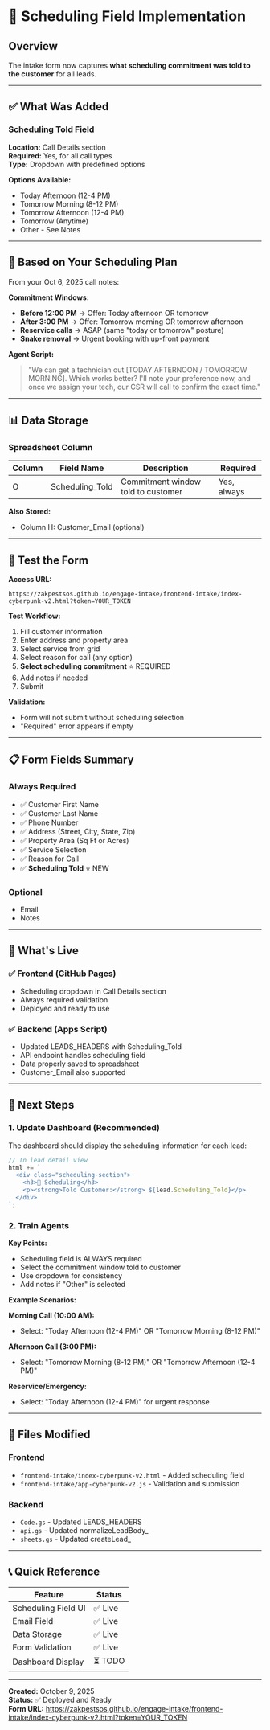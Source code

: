 # 📅 Scheduling Field Implementation

## Overview

The intake form now captures **what scheduling commitment was told to the customer** for all leads.

---

## ✅ What Was Added

### Scheduling Told Field

**Location:** Call Details section  
**Required:** Yes, for all call types  
**Type:** Dropdown with predefined options

**Options Available:**
- Today Afternoon (12-4 PM)
- Tomorrow Morning (8-12 PM)
- Tomorrow Afternoon (12-4 PM)
- Tomorrow (Anytime)
- Other - See Notes

---

## 🎯 Based on Your Scheduling Plan

From your Oct 6, 2025 call notes:

**Commitment Windows:**
- **Before 12:00 PM** → Offer: Today afternoon OR tomorrow
- **After 3:00 PM** → Offer: Tomorrow morning OR tomorrow afternoon
- **Reservice calls** → ASAP (same "today or tomorrow" posture)
- **Snake removal** → Urgent booking with up-front payment

**Agent Script:**
> "We can get a technician out [TODAY AFTERNOON / TOMORROW MORNING]. Which works better? I'll note your preference now, and once we assign your tech, our CSR will call to confirm the exact time."

---

## 📊 Data Storage

### Spreadsheet Column

| Column | Field Name | Description | Required |
|--------|------------|-------------|----------|
| O | Scheduling_Told | Commitment window told to customer | Yes, always |

**Also Stored:**
- Column H: Customer_Email (optional)

---

## 🧪 Test the Form

**Access URL:**
```
https://zakpestsos.github.io/engage-intake/frontend-intake/index-cyberpunk-v2.html?token=YOUR_TOKEN
```

**Test Workflow:**

1. Fill customer information
2. Enter address and property area
3. Select service from grid
4. Select reason for call (any option)
5. **Select scheduling commitment** ⭐ REQUIRED
6. Add notes if needed
7. Submit

**Validation:**
- Form will not submit without scheduling selection
- "Required" error appears if empty

---

## 📋 Form Fields Summary

### Always Required
- ✅ Customer First Name
- ✅ Customer Last Name
- ✅ Phone Number
- ✅ Address (Street, City, State, Zip)
- ✅ Property Area (Sq Ft or Acres)
- ✅ Service Selection
- ✅ Reason for Call
- ✅ **Scheduling Told** ⭐ NEW

### Optional
- Email
- Notes

---

## 🚀 What's Live

### ✅ Frontend (GitHub Pages)
- Scheduling dropdown in Call Details section
- Always required validation
- Deployed and ready to use

### ✅ Backend (Apps Script)
- Updated LEADS_HEADERS with Scheduling_Told
- API endpoint handles scheduling field
- Data properly saved to spreadsheet
- Customer_Email also supported

---

## 🔄 Next Steps

### 1. Update Dashboard (Recommended)

The dashboard should display the scheduling information for each lead:

```javascript
// In lead detail view
html += `
  <div class="scheduling-section">
    <h3>📅 Scheduling</h3>
    <p><strong>Told Customer:</strong> ${lead.Scheduling_Told}</p>
  </div>
`;
```

### 2. Train Agents

**Key Points:**
- Scheduling field is ALWAYS required
- Select the commitment window told to customer
- Use dropdown for consistency
- Add notes if "Other" is selected

**Example Scenarios:**

**Morning Call (10:00 AM):**
- Select: "Today Afternoon (12-4 PM)" OR "Tomorrow Morning (8-12 PM)"

**Afternoon Call (3:00 PM):**
- Select: "Tomorrow Morning (8-12 PM)" OR "Tomorrow Afternoon (12-4 PM)"

**Reservice/Emergency:**
- Select: "Today Afternoon (12-4 PM)" for urgent response

---

## 📄 Files Modified

### Frontend
- `frontend-intake/index-cyberpunk-v2.html` - Added scheduling field
- `frontend-intake/app-cyberpunk-v2.js` - Validation and submission

### Backend
- `Code.gs` - Updated LEADS_HEADERS
- `api.gs` - Updated normalizeLeadBody_
- `sheets.gs` - Updated createLead_

---

## 📞 Quick Reference

| Feature | Status |
|---------|--------|
| Scheduling Field UI | ✅ Live |
| Email Field | ✅ Live |
| Data Storage | ✅ Live |
| Form Validation | ✅ Live |
| Dashboard Display | ⏳ TODO |

---

**Created:** October 9, 2025  
**Status:** ✅ Deployed and Ready  
**Form URL:** https://zakpestsos.github.io/engage-intake/frontend-intake/index-cyberpunk-v2.html?token=YOUR_TOKEN

